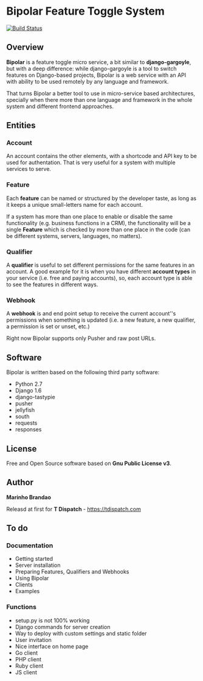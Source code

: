 # Bipolar Feature Toggle System

[![Build Status](https://drone.io/github.com/TDispatch/bipolar/status.png)](https://drone.io/github.com/TDispatch/bipolar/latest)

## Overview

**Bipolar** is a feature toggle micro service, a bit similar to **django-gargoyle**,
but with a deep difference: while django-gargoyle is a tool to switch features
on Django-based projects, Bipolar is a web service with an API with ability to
be used remotely by any language and framework.

That turns Bipolar a better tool to use in micro-service based architectures,
specially when there more than one language and framework in the whole system
and different frontend approaches.

## Entities

### Account

An account contains the other elements, with a shortcode and API key to be used for
authentation. That is very useful for a system with multiple services to serve.

### Feature

Each **feature** can be named or structured by the developer taste, as long as it
keeps a unique small-letters name for each account.

If a system has more than one place to enable or disable the same functionality
(e.g. business functions in a CRM), the functionality will be a single **Feature**
which is checked by more than one place in the code (can be different systems,
servers, languages, no matters).

### Qualifier

A **qualifier** is useful to set different permissions for the same features in an
account. A good example for it is when you have different **account types** in your
service (i.e. free and paying accounts), so, each account type is able to see the
features in different ways.

### Webhook

A **webhook** is and end point setup to receive the current account''s permissions
when something is updated (i.e. a new feature, a new qualifier, a permission is set
or unset, etc.)

Right now Bipolar supports only Pusher and raw post URLs.

## Software

Bipolar is written based on the following third party software:

- Python 2.7
- Django 1.6
- django-tastypie
- pusher
- jellyfish
- south
- requests
- responses

## License

Free and Open Source software based on **Gnu Public License v3**.

## Author

**Marinho Brandao** <name at gmail.com>

Releasd at first for **T Dispatch** - https://tdispatch.com

## To do

### Documentation

- Getting started
- Server installation
- Preparing Features, Qualifiers and Webhooks
- Using Bipolar
- Clients
- Examples

### Functions

- setup.py is not 100% working
- Django commands for server creation
- Way to deploy with custom settings and static folder
- User invitation
- Nice interface on home page
- Go client
- PHP client
- Ruby client
- JS client
